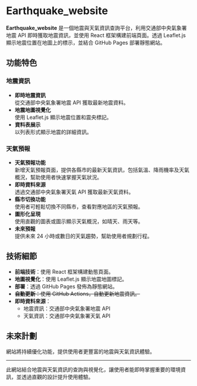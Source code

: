 # Earthquake_website

**Earthquake_website** 是一個地震與天氣資訊查詢平台，利用交通部中央氣象署地震 API 即時獲取地震資訊，並使用 React 框架構建前端頁面。透過 Leaflet.js 顯示地震位置在地圖上的標示，並結合 GitHub Pages 部署靜態網站。

## 功能特色

### 地震資訊

- **即時地震資訊**  
  從交通部中央氣象署地震 API 獲取最新地震資料。
- **地震地圖視覺化**  
  使用 Leaflet.js 顯示地震位置和震央標記。
- **資料表展示**  
  以列表形式顯示地震的詳細資訊。

### 天氣預報

- **天氣預報功能**  
  新增天氣預報頁面，提供各縣市的最新天氣資訊，包括氣溫、降雨機率及天氣概況，幫助使用者快速掌握天氣狀況。
- **即時資料來源**  
  透過交通部中央氣象署天氣 API 獲取最新天氣資料。
- **縣市切換功能**  
  使用者可輕鬆切換不同縣市，查看對應地區的天氣預報。
- **圖形化呈現**  
  使用直觀的圖表或圖示顯示天氣概況，如晴天、雨天等。
- **未來預報**  
  提供未來 24 小時或數日的天氣趨勢，幫助使用者規劃行程。

## 技術細節

- **前端技術**：使用 React 框架構建動態頁面。
- **地圖視覺化**：使用 Leaflet.js 顯示地震地圖標記。
- **部署**：透過 GitHub Pages 發佈為靜態網站。
- ~~**自動更新**：使用 GitHub Actions，自動更新地震資訊。~~
- **即時資料來源**：
  - 地震資訊：交通部中央氣象署地震 API
  - 天氣資訊：交通部中央氣象署天氣 API

## 未來計劃

網站將持續優化功能，提供使用者更豐富的地震與天氣資訊體驗。

---

此網站結合地震與天氣資訊的查詢與視覺化，讓使用者能即時掌握重要的環境資訊，並透過直觀的設計提升使用體驗。
